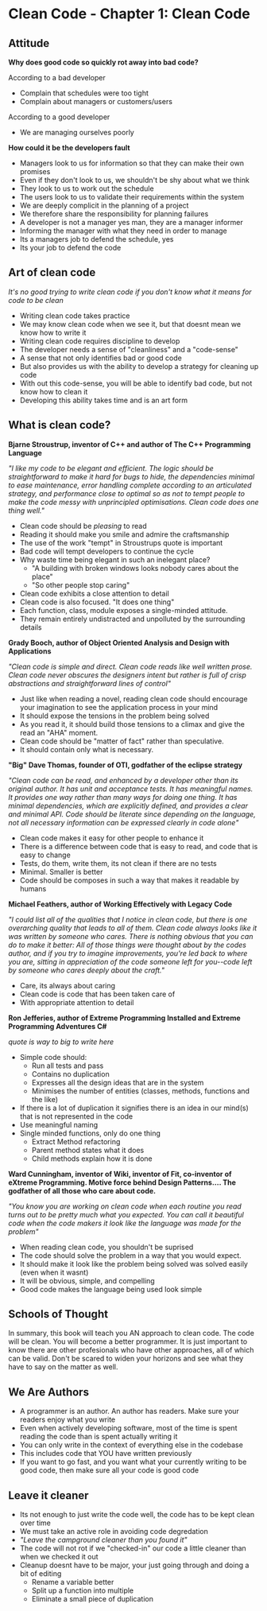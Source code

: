 # Clean Code - Chapter 1: Clean Code

## Attitude

**Why does good code so quickly rot away into bad code?**

According to a bad developer
- Complain that schedules were too tight
- Complain about managers or customers/users

According to a good developer
- We are managing ourselves poorly

**How could it be the developers fault**
- Managers look to us for information so that they can make their own promises
- Even if they don't look to us, we shouldn't be shy about what we think
- They look to us to work out the schedule
- The users look to us to validate their requirements within the system
- We are deeply complicit in the planning of a project
- We therefore share the responsibility for planning failures
- A developer is not a manager yes man, they are a manager informer
- Informing the manager with what they need in order to manage
- Its a managers job to defend the schedule, yes
- Its your job to defend the code


## Art of clean code

*It's no good trying to write clean code if you don't know what it means for code to be clean*

- Writing clean code takes practice
- We may know clean code when we see it, but that doesnt mean we know how to write it
- Writing clean code requires discipline to develop
- The developer needs a sense of "cleanliness" and a "code-sense"
- A sense that not only identifies bad or good code
- But also provides us with the ability to develop a strategy for cleaning up code
- With out this code-sense, you will be able to identify bad code, but not know how to clean it
- Developing this ability takes time and is an art form

## What is clean code?

**Bjarne Stroustrup, inventor of C++ and author of The C++ Programming Language**


*"I like my code to be elegant and efficient. The logic should be straightforward to make it hard for bugs to hide, the dependencies minimal to ease maintenance, error handling complete according to an articulated strategy, and performance close to optimal so as not to tempt people to make the code messy with unprincipled optimisations. Clean code does one thing well."*

    
- Clean code should be *pleasing* to read
- Reading it should make you smile and admire the craftsmanship
- The use of the work "tempt" in Stroustrups quote is important
- Bad code will tempt developers to continue the cycle
- Why waste time being elegant in such an inelegant place?
    - "A building with broken windows looks nobody cares about the place"
    - "So other people stop caring"
- Clean code exhibits a close attention to detail
- Clean code is also focused. "It does one thing"
- Each function, class, module exposes a single-minded attitude.
- They remain entirely undistracted and unpolluted by the surrounding details


**Grady Booch, author of Object Oriented Analysis and Design with Applications**

*"Clean code is simple and direct. Clean code reads like well written prose. Clean code never obscures the designers intent but rather is full of crisp abstractions and straightforward lines of control"*

- Just like when reading a novel, reading clean code should encourage your imagination to see the application process in your mind
- It should expose the tensions in the problem being solved
- As you read it, it should build those tensions to a climax and give the read an "AHA" moment.
- Clean code should be "matter of fact" rather than speculative.
- It should contain only what is necessary.


**"Big" Dave Thomas, founder of OTI, godfather of the eclipse strategy**

*"Clean code can be read, and enhanced by a developer other than its original author. It has unit and acceptance tests. It has meaningful names. It provides one way rather than many ways for doing one thing. It has minimal dependencies, which are explicitly defined, and provides a clear and minimal API. Code should be literate since depending on the language, not all necessary information can be expressed clearly in code alone"*

- Clean code makes it easy for other people to enhance it
- There is a difference between code that is easy to read, and code that is easy to change
- Tests, do them, write them, its not clean if there are no tests
- Minimal. Smaller is better
- Code should be composes in such a way that makes it readable by humans


**Michael Feathers, author of Working Effectively with Legacy Code**

*"I could list all of the qualities that I notice in clean code, but there is one overarching quality that leads to all of them. Clean code always looks like it was written by someone who cares.  There is nothing obvious that you can do to make it better: All of those things were thought about by the codes author, and if you try to imagine improvements, you're led back to where you are, sitting in appreciation of the code someone left for you--code left by someone who cares deeply about the craft."*

- Care, its always about caring
- Clean code is code that has been taken care of
- With appropriate attention to detail


**Ron Jefferies, author of Extreme Programming Installed and Extreme Programming Adventures C#**

*quote is way to big to write here*

- Simple code should:
    - Run all tests and pass
    - Contains no duplication
    - Expresses all the design ideas that are in the system
    - Minimises the number of entities (classes, methods, functions and the like)
- If there is a lot of duplication it signifies there is an idea in our mind(s) that is not represented in the code
- Use meaningful naming
- Single minded functions, only do one thing
    - Extract Method refactoring
    - Parent method states what it does
    - Child methods explain how it is done


**Ward Cunningham, inventor of Wiki, inventor of Fit, co-inventor of eXtreme Programming. Motive force behind Design Patterns.... The godfather of all those who care about code.**

*"You know you are working on clean code when each routine you read turns out to be pretty much what you expected. You can call it beautiful code when the code makers it look like the language was made for the problem"*

- When reading clean code, you shouldn't be suprised
- The code should solve the problem in a way that you would expect.
- It should make it look like the problem being solved was solved easily (even when it wasnt)
- It will be obvious, simple, and compelling
- Good code makes the language being used look simple


## Schools of Thought

In  summary, this book will teach you AN approach to clean code. The code will be clean. You will become a better programmer. It is just important to know there are other profesionals who have other approaches, all of which can be valid. Don't be scared to widen your horizons and see what they have to say on the matter as well.


## We Are Authors

- A programmer is an author. An author has readers. Make sure your readers enjoy what you write
- Even when actively developing software, most of the time is spent reading the code than is spent actually writing it
- You can only write in the context of everything else in the codebase
- This includes code that YOU have written previously
- If you want to go fast, and you want what your currently writing to be good code, then make sure all your code is good code


## Leave it cleaner

- Its not enough to just write the code well, the code has to be kept clean over time
- We must take an active role in avoiding code degredation
- *"Leave the campground cleaner than you found it"*
- The code will not rot if we "checked-in" our code a little cleaner than when we checked it out
- Cleanup doesnt have to be major, your just going through and doing a bit of editing
    - Rename a variable better
    - Split up a function into multiple
    - Eliminate a small piece of duplication

